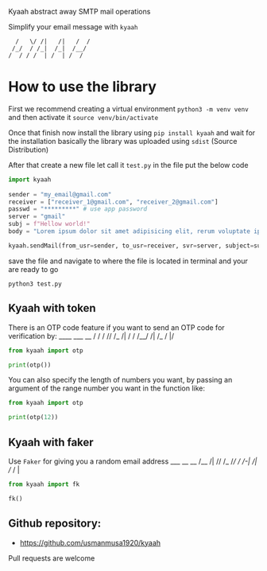 
Kyaah abstract away SMTP mail operations

Simplify your email message with `kyaah`

      /   \/ /|   /|   /  /
     /_/  / /_|  /_|  /__/
    /  / / /  | /  | /  /

# How to use the library
First we recommend creating a virtual environment `python3 -m venv venv` and then activate it `source venv/bin/activate`

Once that finish now install the library using `pip install kyaah` and wait for the installation basically the library was uploaded using `sdist` (Source Distribution)

After that create a new file let call it `test.py` in the file put the below code

```python
import kyaah
            
sender = "my_email@gmail.com"
receiver = ["receiver_1@gmail.com", "receiver_2@gmail.com"]
passwd = "*********" # use app password
server = "gmail"
subj = f"Hellow world!"
body = "Lorem ipsum dolor sit amet adipisicing elit, rerum voluptate ipsum volupt."

kyaah.sendMail(from_usr=sender, to_usr=receiver, svr=server, subject=subj, body=body, mail_passwd=passwd)
```

save the file and navigate to where the file is located in terminal and your are ready to go

`python3 test.py`

## Kyaah with token
There is an OTP code feature if you want to send an OTP code for verification by:
    ____  ___     __
     /   /  / // /_  /| /
    /   /__/ /| /_  / |/

```python
from kyaah import otp

print(otp())
```

You can also specify the length of numbers you want,
by passing an argument of the range number you want in the function like:

```python
from kyaah import otp

print(otp(12))
```

## Kyaah with faker
Use `Faker` for giving you a random email address
      ___        __ __
     /__ /|  // /_ /_/
    /   /-| /| /_ /  |

```python
from kyaah import fk

fk()
```

## Github repository:

- https://github.com/usmanmusa1920/kyaah

Pull requests are welcome
